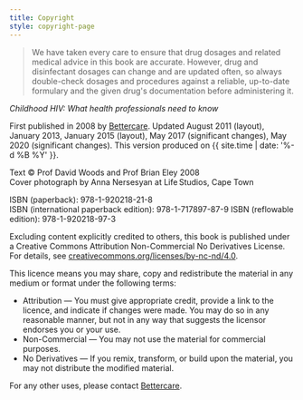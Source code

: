 ```yaml
---
title: Copyright
style: copyright-page
---
```


> We have taken every care to ensure that drug dosages and related medical advice in this book are accurate. However, drug and disinfectant dosages can change and are updated often, so always double-check dosages and procedures against a reliable, up-to-date formulary and the given drug's documentation before administering it.

*Childhood HIV: What health professionals need to know*

First published in 2008 by [Bettercare](http://bettercare.co.za). Updated August 2011 (layout), January 2013, January 2015 (layout), May 2017 (significant changes), May 2020 (significant changes). This version produced on {{ site.time | date: '%-d %B %Y' }}.

Text © Prof David Woods and Prof Brian Eley 2008  
Cover photograph by Anna Nersesyan at Life Studios, Cape Town

ISBN (paperback): 978-1-920218-21-8  
ISBN (international paperback edition): 978-1-717897-87-9 
ISBN (reflowable edition): 978-1-920218-97-3

Excluding content explicitly credited to others, this book is published under a Creative Commons Attribution Non-Commercial No Derivatives License. For details, see [creativecommons.org/licenses/by-nc-nd/4.0](http://creativecommons.org/licenses/by-nc-nd/4.0/).

This licence means you may share, copy and redistribute the material in any medium or format under the following terms:

* Attribution — You must give appropriate credit, provide a link to the licence, and indicate if changes were made. You may do so in any reasonable manner, but not in any way that suggests the licensor endorses you or your use.
* Non-Commercial — You may not use the material for commercial purposes.
* No Derivatives — If you remix, transform, or build upon the material, you may not distribute the modified material.

For any other uses, please contact [Bettercare](http://bettercare.co.za).